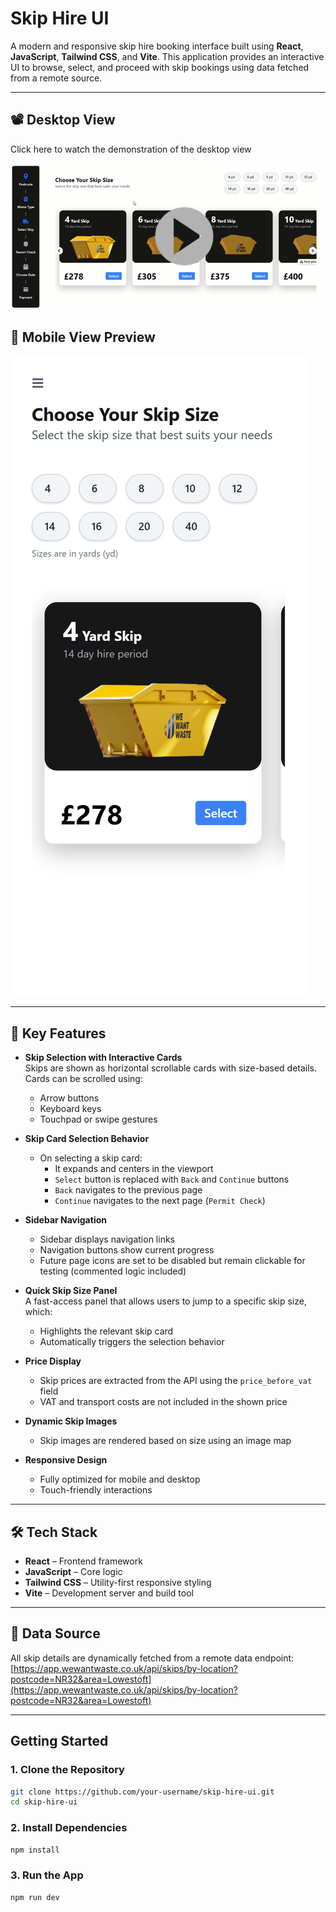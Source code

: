 # Skip Hire UI

A modern and responsive skip hire booking interface built using **React**, **JavaScript**, **Tailwind CSS**, and **Vite**. This application provides an interactive UI to browse, select, and proceed with skip bookings using data fetched from a remote source.

---

## 📽️ Desktop View

Click here to watch the demonstration of the desktop view

<a href="https://drive.google.com/file/d/1CY61hgmEj9X1x_x9Ck9dh6BQ0kaue0nv/view?usp=sharing" target="_blank">
  <img src="public/images/desktopPreview.jpg" alt="Click here to watch the demo" width="500">
</a>

## 📱 Mobile View Preview

<img src="public/images/mobileView.png" alt="Mobile View"  />

---

## 🚀 Key Features

- **Skip Selection with Interactive Cards**  
  Skips are shown as horizontal scrollable cards with size-based details. Cards can be scrolled using:
  - Arrow buttons  
  - Keyboard keys  
  - Touchpad or swipe gestures

- **Skip Card Selection Behavior**  
  - On selecting a skip card:
    - It expands and centers in the viewport  
    - `Select` button is replaced with `Back` and `Continue` buttons  
    - `Back` navigates to the previous page  
    - `Continue` navigates to the next page (`Permit Check`)

- **Sidebar Navigation**  
  - Sidebar displays navigation links  
  - Navigation buttons show current progress  
  - Future page icons are set to be disabled but remain clickable for testing (commented logic included)

- **Quick Skip Size Panel**  
  A fast-access panel that allows users to jump to a specific skip size, which:
  - Highlights the relevant skip card  
  - Automatically triggers the selection behavior

- **Price Display**  
  - Skip prices are extracted from the API using the `price_before_vat` field  
  - VAT and transport costs are not included in the shown price

- **Dynamic Skip Images**  
  - Skip images are rendered based on size using an image map

- **Responsive Design**  
  - Fully optimized for mobile and desktop  
  - Touch-friendly interactions

---

## 🛠 Tech Stack

- **React** – Frontend framework  
- **JavaScript** – Core logic  
- **Tailwind CSS** – Utility-first responsive styling  
- **Vite** – Development server and build tool

---

## 🔗 Data Source

All skip details are dynamically fetched from a remote data endpoint:  
[https://app.wewantwaste.co.uk/api/skips/by-location?postcode=NR32&area=Lowestoft](https://app.wewantwaste.co.uk/api/skips/by-location?postcode=NR32&area=Lowestoft)

---

## Getting Started

### 1. Clone the Repository

```bash
git clone https://github.com/your-username/skip-hire-ui.git
cd skip-hire-ui
```

### 2. Install Dependencies

```bash
npm install
```

### 3. Run the App

```bash
npm run dev
```
